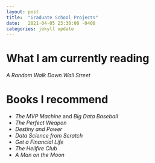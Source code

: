 ```yaml
---
layout: post
title:  "Graduate School Projects"
date:   2021-04-05 23:30:00 -0400
categories: jekyll update
---
```


# What I am currently reading

_A Random Walk Down Wall Street_

# Books I recommend

* _The MVP Machine_ and _Big Data Baseball_
* _The Perfect Weapon_
* _Destiny and Power_
* _Data Science from Scratch_
* _Get a Financial Life_
* _The Hellfire Club_
* _A Man on the Moon_
